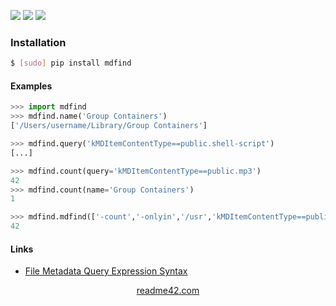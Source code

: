 <!--
https://readme42.com
-->


[![](https://img.shields.io/pypi/v/mdfind.svg?maxAge=3600)](https://pypi.org/project/mdfind/)
[![](https://img.shields.io/badge/License-Unlicense-blue.svg?longCache=True)](https://unlicense.org/)
[![](https://github.com/andrewp-as-is/mdfind.py/workflows/tests42/badge.svg)](https://github.com/andrewp-as-is/mdfind.py/actions)

### Installation
```bash
$ [sudo] pip install mdfind
```

#### Examples
```python
>>> import mdfind
>>> mdfind.name('Group Containers')
['/Users/username/Library/Group Containers']
```

```python
>>> mdfind.query('kMDItemContentType==public.shell-script')
[...]
```

```python
>>> mdfind.count(query='kMDItemContentType==public.mp3')
42
>>> mdfind.count(name='Group Containers')
1
```

```python
>>> mdfind.mdfind(['-count','-onlyin','/usr','kMDItemContentType==public.shell-script'])
42
```

#### Links
+   [File Metadata Query Expression Syntax](https://developer.apple.com/library/archive/documentation/Carbon/Conceptual/SpotlightQuery/Concepts/QueryFormat.html)

<p align="center">
    <a href="https://readme42.com/">readme42.com</a>
</p>